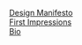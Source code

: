 [Design Manifesto](https://github.com/HanaRybar/english-for-designers/blob/main/01-design-manifesto/manifesto.md)  
[First Impressions](https://github.com/HanaRybar/english-for-designers/blob/main/02-bio/first-impressions.md)  
[Bio](https://github.com/HanaRybar/english-for-designers/blob/main/02-bio/bio.md)
